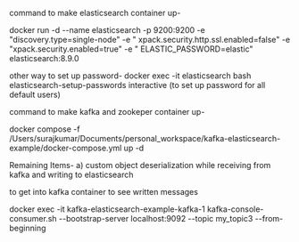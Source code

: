 command to make elasticsearch container up-

docker run -d --name elasticsearch -p 9200:9200 -e "discovery.type=single-node" -e "
xpack.security.http.ssl.enabled=false" -e "xpack.security.enabled=true" -e "
ELASTIC_PASSWORD=elastic" elasticsearch:8.9.0

other way to set up password-
docker exec -it elasticsearch bash
elasticsearch-setup-passwords interactive (to set up password for all default users)

command to make kafka and zookeper container up-

docker compose -f
/Users/surajkumar/Documents/personal_workspace/kafka-elasticsearch-example/docker-compose.yml up -d

Remaining Items-
a) custom object deserialization while receiving from kafka and writing to elasticsearch

to get into kafka container to see written messages

docker exec -it kafka-elasticsearch-example-kafka-1 kafka-console-consumer.sh --bootstrap-server
localhost:9092 --topic my_topic3 --from-beginning
